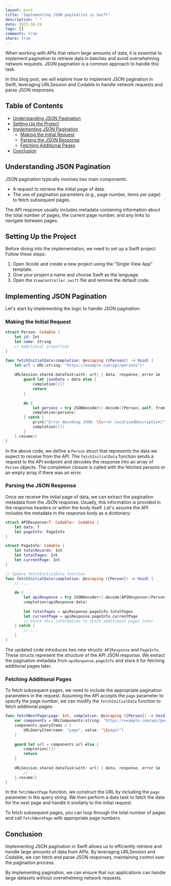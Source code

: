 ```yaml
---
layout: post
title: "Implementing JSON pagination in Swift"
description: " "
date: 2023-10-24
tags: []
comments: true
share: true
---
```


When working with APIs that return large amounts of data, it is essential to implement pagination to retrieve data in batches and avoid overwhelming network requests. JSON pagination is a common approach to handle this task.

In this blog post, we will explore how to implement JSON pagination in Swift, leveraging URLSession and Codable to handle network requests and parse JSON responses.

## Table of Contents
- [Understanding JSON Pagination](#understanding-json-pagination)
- [Setting Up the Project](#setting-up-the-project)
- [Implementing JSON Pagination](#implementing-json-pagination)
  - [Making the Initial Request](#making-the-initial-request)
  - [Parsing the JSON Response](#parsing-the-json-response)
  - [Fetching Additional Pages](#fetching-additional-pages)
- [Conclusion](#conclusion)

## Understanding JSON Pagination

JSON pagination typically involves two main components: 
- A request to retrieve the initial page of data.
- The use of pagination parameters (e.g., page number, items per page) to fetch subsequent pages.

The API response usually includes metadata containing information about the total number of pages, the current page number, and any links to navigate between pages.

## Setting Up the Project

Before diving into the implementation, we need to set up a Swift project. Follow these steps:

1. Open Xcode and create a new project using the "Single View App" template.
2. Give your project a name and choose Swift as the language.
3. Open the `ViewController.swift` file and remove the default code.

## Implementing JSON Pagination

Let's start by implementing the logic to handle JSON pagination:

### Making the Initial Request

```swift
struct Person: Codable {
    let id: Int
    let name: String
    // Additional properties
}

func fetchInitialData(completion: @escaping ([Person]) -> Void) {
    let url = URL(string: "https://example.com/api/persons")!
    
    URLSession.shared.dataTask(with: url) { data, response, error in
        guard let jsonData = data else {
            completion([])
            return
        }
        
        do {
            let persons = try JSONDecoder().decode([Person].self, from: jsonData)
            completion(persons)
        } catch {
            print("Error decoding JSON: \(error.localizedDescription)")
            completion([])
        }
    }.resume()
}
```

In the above code, we define a `Person` struct that represents the data we expect to receive from the API. The `fetchInitialData` function sends a request to the API endpoint and decodes the response into an array of `Person` objects. The completion closure is called with the fetched persons or an empty array if there was an error.

### Parsing the JSON Response

Once we receive the initial page of data, we can extract the pagination metadata from the JSON response. Usually, this information is provided in the response headers or within the body itself. Let's assume the API includes the metadata in the response body as a dictionary:

```swift
struct APIResponse<T: Codable>: Codable {
    let data: T
    let pageInfo: PageInfo
}

struct PageInfo: Codable {
    let totalRecords: Int
    let totalPages: Int
    let currentPage: Int
}

// Update fetchInitialData function
func fetchInitialData(completion: @escaping ([Person]) -> Void) {
    // ...

    do {
        let apiResponse = try JSONDecoder().decode(APIResponse<[Person]>.self, from: jsonData)
        completion(apiResponse.data)
        
        let totalPages = apiResponse.pageInfo.totalPages
        let currentPage = apiResponse.pageInfo.currentPage
        // Store this information to fetch additional pages later
    } catch {
        // ...
    }
}
```

The updated code introduces two new structs: `APIResponse` and `PageInfo`. These structs represent the structure of the API JSON response. We extract the pagination metadata from `apiResponse.pageInfo` and store it for fetching additional pages later.

### Fetching Additional Pages

To fetch subsequent pages, we need to include the appropriate pagination parameters in the request. Assuming the API accepts the `page` parameter to specify the page number, we can modify the `fetchInitialData` function to fetch additional pages:

```swift
func fetchNextPage(page: Int, completion: @escaping ([Person]) -> Void) {
    var components = URLComponents(string: "https://example.com/api/persons")!
    components.queryItems = [
        URLQueryItem(name: "page", value: "\(page)")
    ]
    
    guard let url = components.url else {
        completion([])
        return
    }
    
    URLSession.shared.dataTask(with: url) { data, response, error in
        // ...
    }.resume()
}
```

In the `fetchNextPage` function, we construct the URL by including the `page` parameter in the query string. We then perform a data task to fetch the data for the next page and handle it similarly to the initial request.

To fetch subsequent pages, you can loop through the total number of pages and call `fetchNextPage` with appropriate page numbers.

## Conclusion

Implementing JSON pagination in Swift allows us to efficiently retrieve and handle large amounts of data from APIs. By leveraging URLSession and Codable, we can fetch and parse JSON responses, maintaining control over the pagination process.

By implementing pagination, we can ensure that our applications can handle large datasets without overwhelming network requests.